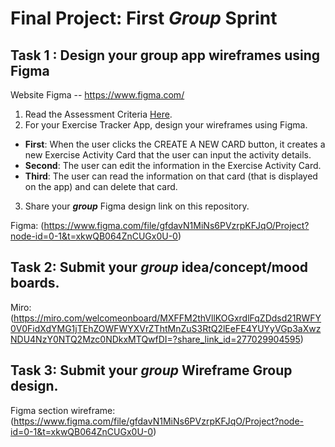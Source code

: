 
# Final Project: First ***Group*** Sprint

## Task 1 : Design your group app wireframes using Figma
Website Figma -- https://www.figma.com/
1. Read the Assessment Criteria [Here](https://docs.google.com/spreadsheets/d/1mXg-4Hpygg8zl4pfaA998_-t3BapSOWNOfyC699OhEk/edit#gid=1164902319).
2. For your Exercise Tracker App, design your wireframes using Figma.

* **First**: When the user clicks the CREATE A NEW CARD button, it creates a new Exercise Activity Card that the user can input the activity details.
* **Second**: The user can edit the information in the Exercise Activity Card.
* **Third**: The user can read the information on that card (that is displayed on the app) and can delete that card.

3. Share your ***group*** Figma design link on this repository.

Figma: (https://www.figma.com/file/gfdavN1MiNs6PVzrpKFJqO/Project?node-id=0-1&t=xkwQB064ZnCUGx0U-0)

## Task 2: Submit your ***group*** idea/concept/mood boards.
Miro: (https://miro.com/welcomeonboard/MXFFM2thVllKOGxrdlFqZDdsd21RWFY0V0FidXdYMG1jTEhZOWFWYXVrZThtMnZuS3RtQ2lEeFE4YUYyVGp3aXwzNDU4NzY0NTQ2Mzc0NDkxMTQwfDI=?share_link_id=277029904595)

## Task 3: Submit your ***group*** Wireframe  Group design.
Figma 
section wireframe: (https://www.figma.com/file/gfdavN1MiNs6PVzrpKFJqO/Project?node-id=0-1&t=xkwQB064ZnCUGx0U-0)
